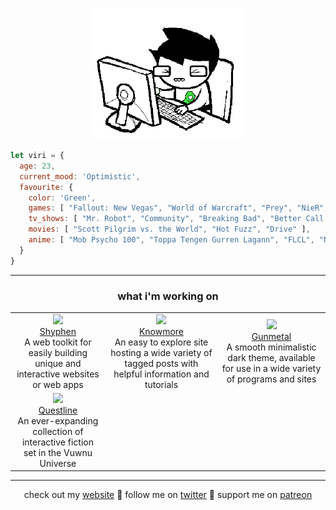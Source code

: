 <p align="center"><img src="https://github.com/v1r1/imgs-with-transparent-backgrounds/blob/master/games/gifs/john_typing.gif?raw=true" height="210"></p>

```javascript
let viri = {
  age: 23,
  current_mood: 'Optimistic',
  favourite: {
    color: 'Green',
    games: [ "Fallout: New Vegas", "World of Warcraft", "Prey", "NieR", "Bloodborne", "Dark Souls 3", "Mass Effect 2" ],
    tv_shows: [ "Mr. Robot", "Community", "Breaking Bad", "Better Call Saul", "Dark" ],
    movies: [ "Scott Pilgrim vs. the World", "Hot Fuzz", "Drive" ],
    anime: [ "Mob Psycho 100", "Toppa Tengen Gurren Lagann", "FLCL", "Nichijou", "Attack on Titan" ]
  }
}
```


<hr>
<h3 align="center">what i'm working on</h3>
<table style="table-layout:fixed;">
  <tr>
    <td align="center"><a href="https://github.com/vuwnu/shyphen"><img width="100px" src="https://i.imgur.com/ydVyqo3.png"><br>Shyphen</a><br>
      A web toolkit for easily building unique and interactive websites or web apps</td>
    <td align="center"><a href="https://github.com/vuwnu/knowmore"><img width="100px" src="https://knowmore.vuw.nu/icon.png"><br>Knowmore</a><br>
      An easy to explore site hosting a wide variety of tagged posts with helpful information and tutorials</td>
    <td align="center"><a href="https://github.com/vuwnu/gunmetal"><img width="100px" src="https://gunmetal.vuw.nu/icon.png"><br>Gunmetal</a><br>
      A smooth minimalistic dark theme, available for use in a wide variety of programs and sites</td>
  </tr>
  <tr>
    <td align="center"><a href="https://github.com/questline"><img width="100px" src="http://vuwnu.cloud/i/questline.png"><br>Questline</a><br>
      An ever-expanding collection of interactive fiction set in the Vuwnu Universe</td>
  </tr>
</table>
  
<hr>

<p align="center">
  check out my <a href="https://viri.space">website</a> 🔷
  follow me on <a href="https://twitter.com/_viri_">twitter</a> 🔷
  support me on <a href="https://patreon.com/vuwnu">patreon</a>
</p>
